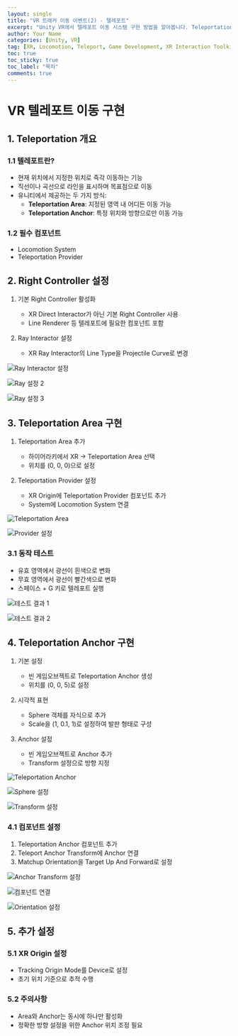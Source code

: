 ```yaml
---
layout: single
title: "VR 트래커 이동 이벤트(2) - 텔레포트"
excerpt: "Unity VR에서 텔레포트 이동 시스템 구현 방법을 알아봅니다. Teleportation Area와 Anchor를 활용한 이동 구현을 다룹니다."
author: Your Name
categories: [Unity, VR]
tag: [XR, Locomotion, Teleport, Game Development, XR Interaction Toolkit]
toc: true
toc_sticky: true
toc_label: "목차"
comments: true
---
```


# VR 텔레포트 이동 구현

## 1. Teleportation 개요

### 1.1 텔레포트란?
- 현재 위치에서 지정한 위치로 즉각 이동하는 기능
- 직선이나 곡선으로 라인을 표시하며 목표점으로 이동
- 유니티에서 제공하는 두 가지 방식:
  - **Teleportation Area**: 지정된 영역 내 어디든 이동 가능
  - **Teleportation Anchor**: 특정 위치와 방향으로만 이동 가능

### 1.2 필수 컴포넌트
- Locomotion System
- Teleportation Provider

## 2. Right Controller 설정

1. 기본 Right Controller 활성화
   - XR Direct Interactor가 아닌 기본 Right Controller 사용
   - Line Renderer 등 텔레포트에 필요한 컴포넌트 포함

2. Ray Interactor 설정
   - XR Ray Interactor의 Line Type을 Projectile Curve로 변경

![Ray Interactor 설정](https://lh7-us.googleusercontent.com/_V8O0Mp-qjrfLjGbX_BOpP7oQqRR5FBG0XtmGq38DiHa5R1FWpz_DZ8rTxeMhqYKHghsvuVrURCpqB1YnRPAhcjrI5sjA45uiM9TKb5At7GInq3CYxEm6g5cfn6gC0ifOFO2SNL_JGSTfqTb0tRKQv4)

![Ray 설정 2](https://lh7-us.googleusercontent.com/19r3T1W1Vtmxj_hnaHYfAuESQPu-d8GiDKq9Ne0rJKrQGbFwLrk3JQozjGGcdzxOqXHWjKa-S4ktsz1SjLKbI1zNcJeKdf8pvGFmYGQI55OPHgTr7x9d-DWxeZ7gqZTQCx5rVoCcK39gWbYrVGsHwR8)

![Ray 설정 3](https://lh7-us.googleusercontent.com/egp0ef8bjStOPxjL0_TxBryuB5ubKPyt1pboc7Xvjoda8odpnYS2ArwmGjf5aADjs7eyPuUdUbQ2HATA_Letd87dLBzcF5yr4FTKLpzbK8H6rGx4hf3VtyGPbqb31SldEazz-WKa30Sl0uToSle42PU)

## 3. Teleportation Area 구현

1. Teleportation Area 추가
   - 하이어라키에서 XR → Teleportation Area 선택
   - 위치를 (0, 0, 0)으로 설정

2. Teleportation Provider 설정
   - XR Origin에 Teleportation Provider 컴포넌트 추가
   - System에 Locomotion System 연결

![Teleportation Area](https://lh7-us.googleusercontent.com/KVL9e0A9_KKbKSln5fi4esCd6o2tsW8z5z9i0cR_AJidTvDybRfGUEFwkUAvPR54nJgXQBbBEWIYtBC5HP0TDcsvwFe3EwZUhO7oWlK3egMdCeBBHddjTTR5qe81egNkglklpkrTIxr44kibufcwubs)

![Provider 설정](https://lh7-us.googleusercontent.com/UmhR3v9MgKBKx7j_bzlnoZs859kZLPofHjjEA9q-JMUaqomj6BCuiFzs6gYqKeDZYC5blY_qUt_Smybnav8hDV_xePgc13Wh5KAUwtA306Xy85bproq98P-FWDwFQjNtCka-pcPmpqJUqrGIyrVEtQo)

### 3.1 동작 테스트
- 유효 영역에서 광선이 흰색으로 변화
- 무효 영역에서 광선이 빨간색으로 변화
- 스페이스 + G 키로 텔레포트 실행

![테스트 결과 1](https://lh7-us.googleusercontent.com/K5rODd85o45jCn58x5GzVm1FPZc-65qpZw63BNOhSbZaWOCPorbl2wrJHKohdDdoigJ7xP3R5ISFylAm8cbYPvkFuv4JBW9aKeCb7BOXg6qC83pX6v9bjrFC3XySgWsH0d19tjzPkCZt8PHoKigxbfA)

![테스트 결과 2](https://lh7-us.googleusercontent.com/inGfry6-uf5m6w8YQD_hVD5GJDZQ3uUyfhETO7fZSHkUwgJHuzjneA1cvbfMt2sQy82CcFRuDrhSDw8TGGEcfY8xSaMXqVUGuT44hIqvo2yOFX1NlhanyyeE3tyVBICZZGJMkqpy8PkWmgk8TlabjHU)

## 4. Teleportation Anchor 구현

1. 기본 설정
   - 빈 게임오브젝트로 Teleportation Anchor 생성
   - 위치를 (0, 0, 5)로 설정

2. 시각적 표현
   - Sphere 객체를 자식으로 추가
   - Scale을 (1, 0.1, 1)로 설정하여 발판 형태로 구성

3. Anchor 설정
   - 빈 게임오브젝트로 Anchor 추가
   - Transform 설정으로 방향 지정

![Teleportation Anchor](https://lh7-us.googleusercontent.com/noBS00qTM3hnIXJAV4zcndEtDXmsYZlEOt-j9Eh9XeT2eAYas5mu3my_zw4qkyjqKMSv7QG66MPtclccHQX-47-QrJeNKiRGiuCDqk4oJuIyj9WhYNk8BrpvL-kIfPrtdXxOwCCqcFmUUd5l4HkOTiM)

![Sphere 설정](https://lh7-us.googleusercontent.com/e4qS21gNoXaGH989qHFfhzl7WOF9nu9LwBXUEycACnUEekVDCMkD357Al3_2fPrKQd2OELky8FQKDF1j0yPMG2O-UnPK5pCrRT2zOZRY0tUzFX7f4hAUMISUcUsjtApEHp3YWSwqVf8R6P2eXBEKPPc)

![Transform 설정](https://lh7-us.googleusercontent.com/UM2-zH8l4-s9WDyOXt7UqUzZSXN7HgKVCMoTRf7cS63vHEe_yjdbj3knd8lASMQP3qYmJDzocOyygu9wki_zturT4Ipb5bRchJlrBNEW-Uklnj2r4XxgNI533jxJ9y236ZOe1Dla7Szt8urFoFssimQ)

### 4.1 컴포넌트 설정
1. Teleportation Anchor 컴포넌트 추가
2. Teleport Anchor Transform에 Anchor 연결
3. Matchup Orientation을 Target Up And Forward로 설정

![Anchor Transform 설정](https://lh7-us.googleusercontent.com/45xDRcf-SPKmMFWQTgzk1wfh-sj6EDaMZTLDBzFe_RBOZhQyrcWJB9CDWfcn-MgDRdbxOct_O86_hp_Pd4r6s4dVuSTikWdN6jp3VI7FVlAJLPBbOPm96IlT43zMcDRILDnHzC1_jeqikTPcVl_LGWU)

![컴포넌트 연결](https://lh7-us.googleusercontent.com/dZddoDEDhkI-y1XsGhB1Y8Kfu0uZ_Ys4C41EEcj6iZU7LFRqnoi9i9ijX7fMAjZhKWDMcCk0Mh5tEotzDkMMy8DZDFUVGNrrKgsBdgFlQT5uAEMPMNSoDifT6QUqFCxjs5DBZz_LL3FEJQ2NpOF4dvw)

![Orientation 설정](https://lh7-us.googleusercontent.com/Cd3uLEsGoyAlC552YOGJQMo1yTPCnajMCisuOzi4OTCh0o9Tp5gjH_4-66mYUZAWtvfZFGh-EZ0DvArryZ8QiODPRO08FZGRNCu40_fcrZWok1CYsmv9WrivW_jhA6aOmxgnACoOrqhDzJHw71AgMdY)

## 5. 추가 설정

### 5.1 XR Origin 설정
- Tracking Origin Mode를 Device로 설정
- 초기 위치 기준으로 추적 수행

### 5.2 주의사항
- Area와 Anchor는 동시에 하나만 활성화
- 정확한 방향 설정을 위한 Anchor 위치 조정 필요